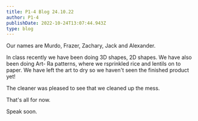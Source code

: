 ```yaml
---
title: P1-4 Blog 24.10.22
author: P1-4
publishDate: 2022-10-24T13:07:44.943Z
type: blog
---
```

Our names are Murdo, Frazer, Zachary, Jack and Alexander.

In class recently we have been doing 3D shapes, 2D shapes. We have also been doing Art- Ra patterns, where we rsprinkled rice and lentils on to paper.  We have left the art to dry so we haven't seen the finished product yet!

The cleaner was pleased to see that we cleaned up the mess. 

That's all for now.

Speak soon.
